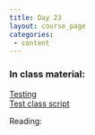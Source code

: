 ```yaml
---
title: Day 23
layout: course_page
categories:
 - content
---
```


### In class material: 

[Testing](http://katyhuff.github.io/python-testing/)  
[Test class script](../test_count_kmers2.py)

Reading:
